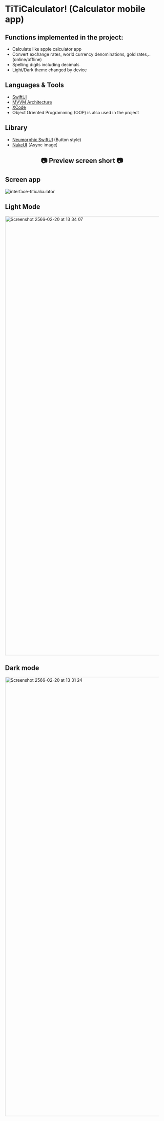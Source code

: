 # TiTiCalculator! (Calculator mobile app)

## Functions implemented in the project:
- Calculate like apple calculator app
- Convert exchange rates, world currency denominations, gold rates,.. (online/offline)
- Spelling digits including decimals
- Light/Dark theme changed by device

## Languages & Tools
- [SwiftUI](https://developer.apple.com/xcode/swiftui/)
- [MVVM Architecture](https://www.hackingwithswift.com/books/ios-swiftui/introducing-mvvm-into-your-swiftui-project)
- [XCode](https://developer.apple.com/xcode/)
- Object Oriented Programming (OOP) is also used in the project

## Library
- [Neumorphic SwiftUI](https://github.com/costachung/neumorphic.git) (Button style)
- [NukeUI](https://github.com/kean/NukeUI.git) (Async image)

<h2 align="center">📷 Preview screen short 📷</h2>

## Screen app
![interface-titicalculator](https://github.com/user-attachments/assets/4c29c03a-0510-41f7-bff0-9e176b2d2ec2)

## Light Mode
<img width="1440" alt="Screenshot 2566-02-20 at 13 34 07" src="https://user-images.githubusercontent.com/63950809/220032096-83ce1575-bad4-473c-a00f-5e537ff8b762.png">

## Dark mode
<img width="1440" alt="Screenshot 2566-02-20 at 13 31 24" src="https://user-images.githubusercontent.com/63950809/220032011-8da2ea20-53b0-4630-893a-9d4d7b001e2d.png">
